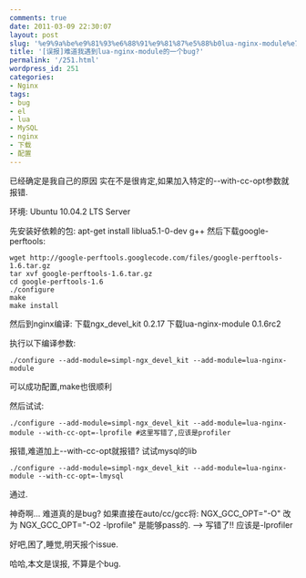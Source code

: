 ```yaml
---
comments: true
date: 2011-03-09 22:30:07
layout: post
slug: '%e9%9a%be%e9%81%93%e6%88%91%e9%81%87%e5%88%b0lua-nginx-module%e7%9a%84%e4%b8%80%e4%b8%aabug'
title: '[误报]难道我遇到lua-nginx-module的一个bug?'
permalink: '/251.html'
wordpress_id: 251
categories:
- Nginx
tags:
- bug
- el
- lua
- MySQL
- nginx
- 下载
- 配置
---
```


已经确定是我自己的原因
实在不是很肯定,如果加入特定的--with-cc-opt参数就报错.

环境: Ubuntu 10.04.2 LTS Server

先安装好依赖的包:
apt-get install liblua5.1-0-dev g++
然后下载google-perftools:

    wget http://google-perftools.googlecode.com/files/google-perftools-1.6.tar.gz
    tar xvf google-perftools-1.6.tar.gz
    cd google-perftools-1.6
    ./configure
    make
    make install
    
然后到nginx编译:
下载ngx_devel_kit 0.2.17
下载lua-nginx-module 0.1.6rc2

执行以下编译参数:

	./configure --add-module=simpl-ngx_devel_kit --add-module=lua-nginx-module

可以成功配置,make也很顺利

然后试试:

    ./configure --add-module=simpl-ngx_devel_kit --add-module=lua-nginx-module --with-cc-opt=-lprofile #这里写错了,应该是profiler
    
报错,难道加上--with-cc-opt就报错?
试试mysql的lib

    ./configure --add-module=simpl-ngx_devel_kit --add-module=lua-nginx-module --with-cc-opt=-lmysql
    
通过.

神奇啊... 难道真的是bug?
如果直接在auto/cc/gcc将:
NGX_GCC_OPT="-O"
改为
NGX_GCC_OPT="-O2 -lprofile" 是能够pass的. --> 写错了!! 应该是-lprofiler

好吧,困了,睡觉,明天报个issue.

哈哈,本文是误报, 不算是个bug.
